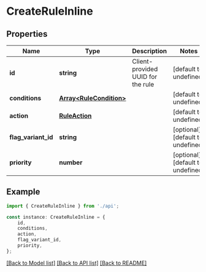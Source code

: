 # CreateRuleInline


## Properties

Name | Type | Description | Notes
------------ | ------------- | ------------- | -------------
**id** | **string** | Client-provided UUID for the rule | [default to undefined]
**conditions** | [**Array&lt;RuleCondition&gt;**](RuleCondition.md) |  | [default to undefined]
**action** | [**RuleAction**](RuleAction.md) |  | [default to undefined]
**flag_variant_id** | **string** |  | [optional] [default to undefined]
**priority** | **number** |  | [optional] [default to undefined]

## Example

```typescript
import { CreateRuleInline } from './api';

const instance: CreateRuleInline = {
    id,
    conditions,
    action,
    flag_variant_id,
    priority,
};
```

[[Back to Model list]](../README.md#documentation-for-models) [[Back to API list]](../README.md#documentation-for-api-endpoints) [[Back to README]](../README.md)
